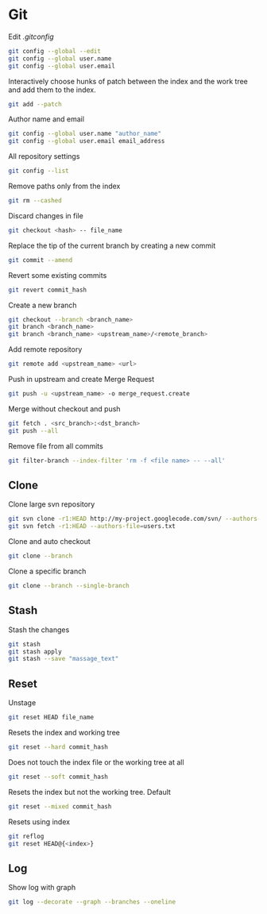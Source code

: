 # Git

Edit _.gitconfig_

```bash
git config --global --edit
git config --global user.name
git config --global user.email
```

Interactively choose hunks of patch between the index and the work tree and add them to the index.

```bash
git add --patch
```

Author name and email

```bash
git config --global user.name "author_name"
git config --global user.email email_address
```

All repository settings

```bash
git config --list
```

Remove paths only from the index

```bash
git rm --cashed
```

Discard changes in file

```bash
git checkout <hash> -- file_name
```

Replace the tip of the current branch by creating a new commit

```bash
git commit --amend
```

Revert some existing commits

```bash
git revert commit_hash
```

Create a new branch

```bash
git checkout --branch <branch_name>
git branch <branch_name>
git branch <branch_name> <upstream_name>/<remote_branch>
```

Add remote repository

```bash
git remote add <upstream_name> <url>
```

Push in upstream and create Merge Request

```bash
git push -u <upstream_name> -o merge_request.create
```

Merge without checkout and push

```bash
git fetch . <src_branch>:<dst_branch>
git push --all
```

Remove file from all commits

```bash
git filter-branch --index-filter 'rm -f <file name> -- --all'
```

## Clone

Clone large svn repository

```bash
git svn clone -r1:HEAD http://my-project.googlecode.com/svn/ --authors-file=users.txt --no-metadata -s my_project
git svn fetch -r1:HEAD --authors-file=users.txt
```

Clone and auto checkout

```bash
git clone --branch
```

Сlone a specific branch

```bash
git clone --branch --single-branch
```

## Stash

Stash the changes

```bash
git stash
git stash apply
git stash --save "massage_text"
```

## Reset

Unstage

```bash
git reset HEAD file_name
```

Resets the index and working tree

```bash
git reset --hard commit_hash
```

Does not touch the index file or the working tree at all

```bash
git reset --soft commit_hash
```

Resets the index but not the working tree. Default

```bash
git reset --mixed commit_hash
```

Resets using index

```bash
git reflog
git reset HEAD@{<index>}
```

## Log

Show log with graph

```bash
git log --decorate --graph --branches --oneline
```
